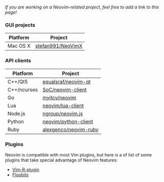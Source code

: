 *If you are working on a Neovim-related project, feel free to add a link to this page!*

### GUI projects

| Platform | Project                                                   |
|----------|-----------------------------------------------------------|
| Mac OS X | [stefan991/NeoVimX](https://github.com/stefan991/NeoVimX) |

### API clients

| Platform    | Project                                                                              |
|-------------|--------------------------------------------------------------------------------------|
| C++/Qt5     | [equalsraf/neovim-qt](https://github.com/equalsraf/neovim-qt)                        |
| C++/ncurses | [SoC/neovim-client](https://github.com/splinterofchaos/neovim-cpp-client-experiment) |
| Go          | [myitcv/neovim](https://github.com/myitcv/neovim)                                    |
| Lua         | [neovim/lua-client](https://github.com/neovim/lua-client)                            |
| Node.js     | [ngroup/neovim.js](https://github.com/ngroup/neovim.js)                              |
| Python      | [neovim/python-client](https://github.com/neovim/python-client)                      |
| Ruby        | [alexgenco/neovim-ruby](https://github.com/alexgenco/neovim-ruby)                    |
### Plugins

Neovim is compatible with most Vim plugins, but here is a of list of some plugins that take special advantage of Neovim features:

- [Vim-R-plugin](https://github.com/jcfaria/Vim-R-plugin)
- [Floobits](https://github.com/Floobits/floobits-neovim)

